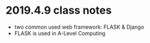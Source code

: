 # 2019.4.9 class notes

* two common used web framework: FLASK & Django
* FLASK is used in A-Level Computing
